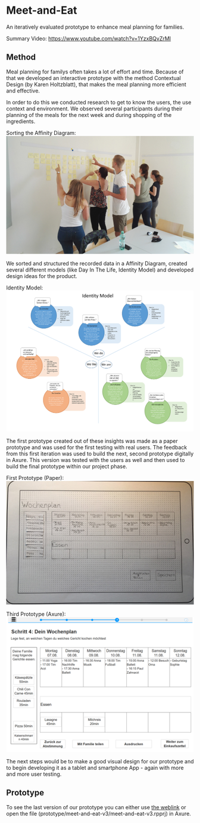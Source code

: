 # Meet-and-Eat
An iteratively evaluated prototype to enhance meal planning for families.

Summary Video: https://www.youtube.com/watch?v=1YzxBQvZrMI

## Method
Meal planning for familys often takes a lot of effort and time. Because of that we developed an interactive prototype with the method Contextual Design (by Karen Holtzblatt), that makes the meal planning more efficient and effective.

In order to do this we conducted research to get to know the users, the use context and environment. We observed several participants during their planning of the meals for the next week and during shopping of the ingredients.

Sorting the Affinity Diagram:
![Affinity Diagram](images/affinityDiagram.jpg)

We sorted and structured the recorded data in a Affinity Diagram, created several different models (like Day In The Life, Identity Model) and developed design ideas for the product.

Identity Model:
![Identity Model](images/identityModel.png)

The first prototype created out of these insights was made as a paper prototype and was used for the first testing with real users. The feedback from this first iteration was used to build the next, second prototype digitally in Axure. This version was tested with the users as well and then used to build the final prototype within our project phase.

First Prototype (Paper):
![Prototype 1](images/Prototyp1.jpg)

Third Prototype (Axure):
![Prototype 3](images/Prototyp3.png)

The next steps would be to make a good visual design for our prototype and to begin developing it as a tablet and smartphone App - again with more and more user testing.

## Prototype

To see the last version of our prototype you can either use [the weblink](https://m8z052.axshare.com/#g=1&p=startmitwochenplan) or open the file (prototype/meet-and-eat-v3/meet-and-eat-v3.rpprj) in Axure.
